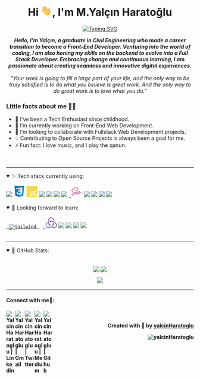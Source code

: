 <h1 align="center">Hi <img src="https://raw.githubusercontent.com/ABSphreak/ABSphreak/master/gifs/Hi.gif" width="30px">, I'm M.Yalçın Haratoğlu</h1>

<p align="center">
 <a href="https://git.io/typing-svg"><img src="https://readme-typing-svg.herokuapp.com?font=Fira+Code&size=24&duration=3000&pause=1000&color=1ADF3F&center=true&vCenter=true&random=false&width=500&lines=M.Yal%C3%A7%C4%B1n+Harato%C4%9Flu;Front-End+Developer;Civil+Engineer" alt="Typing SVG" /></a>
</p>

<p align="center">
 <b>
  <em>
    Hello, I'm Yalçın, a graduate in Civil Engineering who made a career transition to become a Front-End Developer. Venturing into the world of coding, I am also honing my skills on the backend to evolve into a Full Stack Developer. Embracing change and continuous learning, I am passionate about creating seamless and innovative digital experiences.</b></em>
  <br>
    <br>
  <i>"Your work is going to fill a large part of your life, and the only way to be truly satisfied is to do what you believe is great work. And the only way to do great work is to love what you do."</i>
</p>

<h3>Little facts about me 👦🏻</h3>

- 🧞 I've been a Tech Enthusiast since childhood.
- 🔭 I’m currently working on Front-End Web Development.
- 👯 I’m looking to collaborate with Fullstack Web Development projects.
- 💡 Contributing to Open Source Projects is always been a goal for me.
- ⚡ Fun fact: I love music, and I play the qanun.
<br>

---

<details open="">
<summary>
  ✨ Tech stack currently using:
</summary>
   <br>
<code><a href="https://www.w3schools.com/html/" target="_blank"><img height="30" src="https://www.vectorlogo.zone/logos/w3_html5/w3_html5-icon.svg"></a></code>
<code><a href="https://www.w3schools.com/css/" target="_blank"><img height="30" src="https://raw.githubusercontent.com/devicons/devicon/master/icons/css3/css3-original.svg"></a></code>
<code><a href="https://www.javascript.com/" target="_blank"><img height="30" src="https://raw.githubusercontent.com/devicons/devicon/master/icons/javascript/javascript-plain.svg"></a></code>  
<code><a href=https://getbootstrap.com/><img height=30 src="https://www.vectorlogo.zone/logos/getbootstrap/getbootstrap-icon.svg"></a></code>  
<code><a href="https://reactjs.org/" target="_blank"><img height="30" src="https://www.vectorlogo.zone/logos/reactjs/reactjs-icon.svg"></a></code>
<code><a href="https://www.oracle.com/java/" target="_blank"><img height="30" src="https://www.vectorlogo.zone/logos/java/java-icon.svg"></a></code>
<code><a href="https://git-scm.com/" target="_blank"><img height="30" src="https://www.vectorlogo.zone/logos/git-scm/git-scm-icon.svg"></a></code>
 <code><a href="https://sass-lang.com" target="_blank"> <img src="https://raw.githubusercontent.com/devicons/devicon/master/icons/sass/sass-original.svg" alt="sass"  height="30"></a></code>
 <code><a href="https://www.typescriptlang.org/" target="_blank"><img height="30" src="https://www.vectorlogo.zone/logos/typescriptlang/typescriptlang-icon.svg"></a></code>
 <code><a href="https://nextjs.org/" target="_blank"><img height="30" src="https://upload.wikimedia.org/wikipedia/commons/thumb/1/10/Cib-next-js_%28CoreUI_Icons_v1.0.0%29.svg/120px-Cib-next-js_%28CoreUI_Icons_v1.0.0%29.svg.png"></a></code>
 <code><a href="https://ant.design/" target="_blank"><img height="30" src="https://gw.alipayobjects.com/zos/rmsportal/KDpgvguMpGfqaHPjicRK.svg"></a></code>
 <code><a href="https://styled-components.com/" target="_blank"><img height="30" src="https://raw.githubusercontent.com/styled-components/brand/master/styled-components.png"></a></code>
</details>
<br>

<details open="">
<summary>
  🌱 Looking forward to learn:
</summary>
   <br>
 <code><a href="https://tailwindcss.com/" target="_blank"> <img src="https://www.vectorlogo.zone/logos/tailwindcss/tailwindcss-icon.svg" alt="tailwind" height="30"/> </a> </code>
<code><a href="https://redux.js.org" target="_blank"> <img src="https://raw.githubusercontent.com/devicons/devicon/master/icons/redux/redux-original.svg" alt="redux" height="30"></a></code>
<code><a href="https://nodejs.org/en/" target="_blank"><img height="30" src="https://www.vectorlogo.zone/logos/nodejs/nodejs-icon.svg"></a></code>
<code><a href="https://www.postgresql.org/" target="_blank"><img height="30" src="https://www.vectorlogo.zone/logos/postgresql/postgresql-icon.svg"></a></code>
<code><a href="https://spring.io/" target="_blank"><img height="30" src="https://www.vectorlogo.zone/logos/springio/springio-icon.svg"></a></code>
<code><a href="https://strapi.io/" target="_blank"><img height="30" src="https://images.spr.so/cdn-cgi/imagedelivery/j42No7y-dcokJuNgXeA0ig/32f3a89c-99c4-466f-8536-dd75f65fa320/Strapi-Monogram/w=1920,quality=80"></a></code>
  
</details>
<br>

---

<details open="">
<summary>
 📔 GitHub Stats:
</summary>
<br>
<p align="center">
  <a href="https://github.com/yalcinHaratoglu">
    <img align="center"  height="175px" src="https://github-readme-stats.vercel.app/api?username=yalcinHaratoglu&theme=chartreuse-dark&show_icons=true&hide_border=true&count_private=true"/>
  </a>
  <a href="https://github.com/yalcinHaratoglu">
    <img align="center" height="175px"  src="https://github-readme-stats.vercel.app/api/top-langs/?username=yalcinHaratoglu&theme=chartreuse-dark&show_icons=true&hide_border=true&layout=compact" />
  </a>
</p>
  <p align="center"><a href="https://github.com/yalcinHaratoglu"><img src="https://github-readme-streak-stats.herokuapp.com/?user=yalcinHaratoglu&theme=chartreuse-dark&hide_border=true" /></a></a></p>
  </details>

---

<h4> Connect with me🤝: <h4>
  </hr>
  <a href="https://www.linkedin.com/in/myalcinharatoglu/">
   <img align="left" alt=" Yalcin Haratoglu | Linkedin" width="24px" src="https://www.vectorlogo.zone/logos/linkedin/linkedin-icon.svg" />
  </a>
  <a href="mailto:myalcinharatoglu@gmail.com">
    <img align="left" alt="Yalcin Haratoglu | Gmail" width="26px" src="https://www.vectorlogo.zone/logos/gmail/gmail-icon.svg" />
  </a>
  <a href="https://twitter.com/m_yalcin_hrt">
    <img align="left" alt="Yalcin Haratoglu | Twitter" width="26px" src="https://www.vectorlogo.zone/logos/twitter/twitter-official.svg" />
  </a>
  <a href="https://medium.com/@yalcinharat">
    <img align="left" alt="Yalcin Haratoglu | Medium" width="24px" src="https://www.vectorlogo.zone/logos/medium/medium-tile.svg" />
  </a>
   <a href="https://github.com/yalcinHaratoglu">
    <img align="left" alt="Yalcin Haratoglu | Github" width="26px" src="https://www.vectorlogo.zone/logos/github/github-tile.svg" />
  </a>
  <br>
  
<p align="right" > Created with 🖤 by <a href="https://github.com/yalcinHaratoglu">yalcinHaratoglu</a></p>
<p align="right" > <img src="https://komarev.com/ghpvc/?username=yalcinHaratoglu&label=Profile%20views&color=0e75b6&style=flat" alt="yalcinHaratoglu" /> </p>

<br>
